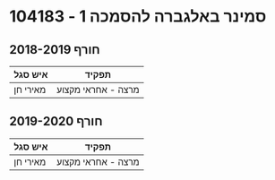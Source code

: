# 104183 - סמינר באלגברה להסמכה 1

## חורף 2018-2019

| איש סגל | תפקיד |
| ---- | ---- |
| מאירי חן | מרצה - אחראי מקצוע |

## חורף 2019-2020

| איש סגל | תפקיד |
| ---- | ---- |
| מאירי חן | מרצה - אחראי מקצוע |

